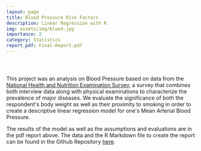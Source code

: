 ```yaml
---
layout: page
title: Blood Pressure Risk Factors
description: Linear Regression with R
img: assets/img/blood.jpg
importance: 2
category: Statistics
report_pdf: Final-Report.pdf
---
```

<header class="post-header">
    <h1 class="post-title">
        <a
        href="{{ page.report_pdf | prepend: 'assets/pdf/' | relative_url}}"
        target="_blank"
        rel="noopener noreferrer"
        class="float-middle"
        ><i class="fa-solid fa-file-pdf"></i
        ></a>
    </h1>
</header>

This project was an analysis on Blood Pressure based on data from the [National Health and Nutrition Examination Survey](https://wwwn.cdc.gov/Nchs/Nhanes/Search/DataPage.aspx?Component=Questionnaire&%20Cycle=2013-2014), a survey that combines both interview data along with physical examinations to characterize the prevalence of major diseases. We evaluate the significance of both the respondent's body weight as well as their proximity to smoking in order to create a descriptive linear regression model for one's Mean Arterial Blood Pressure.

The results of the model as well as the assumptions and evaluations are in the pdf report above. The data and the R Markdown file to create the report can be found in the Github Repository [here](https://github.com/hahnkenneth/DataSci_203_Blood_Pressure_Linear_Regression/tree/main).
